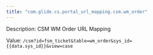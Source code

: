 ```yaml
---
title: "com.glide.cs.portal_url_mapping.csm.wm_order"
---
```


Description: CSM WM Order URL Mapping

Value: `/csm?id=fsm_ticket&table=wm_order&sys_id={{data.sys_id}}&view=case`